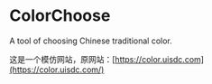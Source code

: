 # ColorChoose
A tool of choosing  Chinese traditional color.

这是一个模仿网站，原网站：[https://color.uisdc.com](https://color.uisdc.com/)

